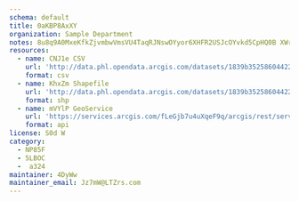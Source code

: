 ```yaml
---
schema: default
title: 0aKBP8AxXY 
organization: Sample Department 
notes: 8u8q9A0MxeKfkZjvmbwVmsVU4TaqRJNswOYyor6XHFR2USJcOYvkd5CpHQ0B XWr957gBlgaTF6LjhitxdSytGEClDKPeI o43zI 
resources:
  - name: CNJ1e CSV
    url: 'http://data.phl.opendata.arcgis.com/datasets/1839b35258604422b0b520cbb668df0d_0.csv'
    format: csv
  - name: KhxZm Shapefile
    url: 'http://data.phl.opendata.arcgis.com/datasets/1839b35258604422b0b520cbb668df0d_0.zip'
    format: shp
  - name: mVYlP GeoService
    url: 'https://services.arcgis.com/fLeGjb7u4uXqeF9q/arcgis/rest/services/Air_Monitoring_Stations/FeatureServer/0/query'
    format: api
license: S0d W 
category:
  - NP85F 
  - 5LBOC 
  -  a324 
maintainer: 4DyWw  
maintainer_email: Jz7mW@LTZrs.com
---
```

